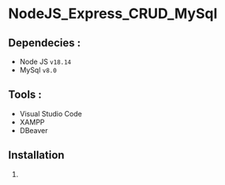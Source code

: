 # NodeJS_Express_CRUD_MySql

## Dependecies :

* Node JS ```v18.14```
* MySql ```v8.0```

## Tools :

* Visual Studio Code
* XAMPP
* DBeaver

## Installation

1. 
